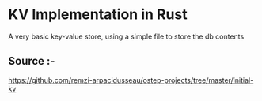 # KV Implementation in Rust

A very basic key-value store, using a simple file to store the db contents

## Source :-

https://github.com/remzi-arpacidusseau/ostep-projects/tree/master/initial-kv
